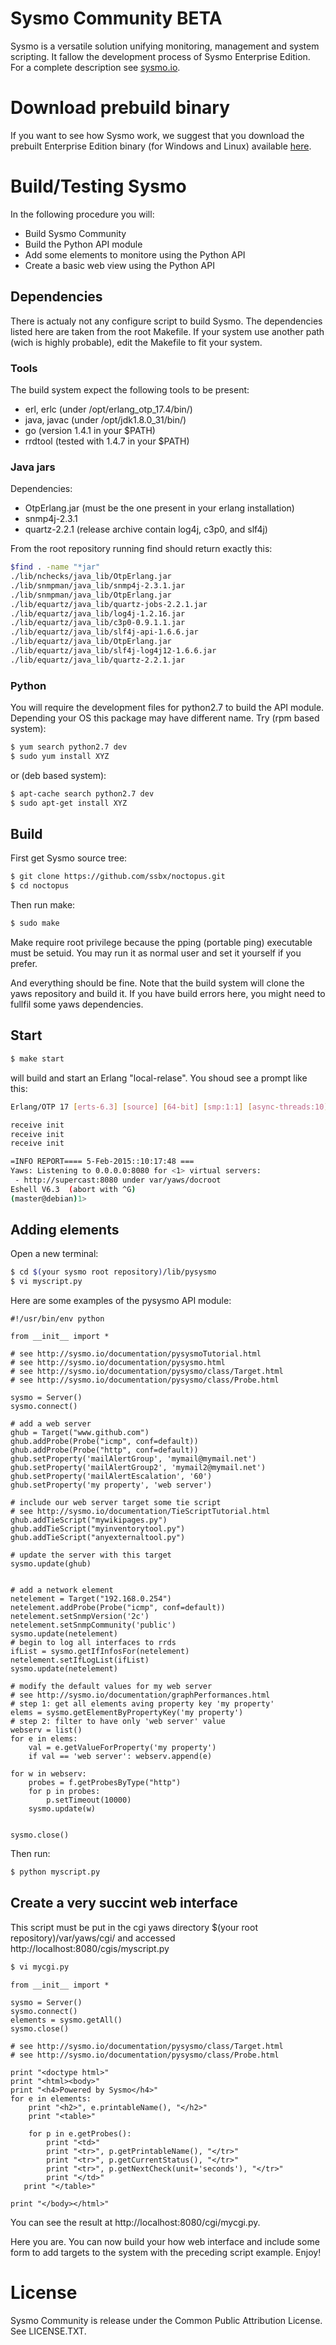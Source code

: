 # Sysmo Community BETA
Sysmo is a versatile solution unifying monitoring, management and system
scripting. It fallow the development process of Sysmo Enterprise Edition.
For a complete description see [sysmo.io](http://sysmo.io).

# Download prebuild binary
If you want to see how Sysmo work, we suggest that you download the prebuilt
Enterprise Edition binary (for Windows and Linux) available [here](http://sysmo.io).

# Build/Testing Sysmo

In the following procedure you will:
* Build Sysmo Community
* Build the Python API module
* Add some elements to monitore using the Python API
* Create a basic web view using the Python API


## Dependencies
There is actualy not any configure script to build Sysmo. The dependencies
listed here are taken from the root Makefile. If your system use another path
(wich is highly probable), edit the Makefile to fit your system.

### Tools
The build system expect the following tools to be present:
* erl, erlc (under /opt/erlang_otp_17.4/bin/)
* java, javac (under /opt/jdk1.8.0_31/bin/)
* go (version 1.4.1 in your $PATH)
* rrdtool (tested with 1.4.7 in your $PATH)

### Java jars
Dependencies:
* OtpErlang.jar (must be the one present in your erlang installation)
* snmp4j-2.3.1
* quartz-2.2.1 (release archive contain log4j, c3p0, and slf4j)

From the root repository running find should return exactly this:
```sh
$find . -name "*jar"
./lib/nchecks/java_lib/OtpErlang.jar
./lib/snmpman/java_lib/snmp4j-2.3.1.jar
./lib/snmpman/java_lib/OtpErlang.jar
./lib/equartz/java_lib/quartz-jobs-2.2.1.jar
./lib/equartz/java_lib/log4j-1.2.16.jar
./lib/equartz/java_lib/c3p0-0.9.1.1.jar
./lib/equartz/java_lib/slf4j-api-1.6.6.jar
./lib/equartz/java_lib/OtpErlang.jar
./lib/equartz/java_lib/slf4j-log4j12-1.6.6.jar
./lib/equartz/java_lib/quartz-2.2.1.jar
```

### Python
You will require the development files for python2.7 to build the API module.
Depending your OS this package may have different name.
Try (rpm based system):
```sh
$ yum search python2.7 dev
$ sudo yum install XYZ
```
or (deb based system):
```sh
$ apt-cache search python2.7 dev
$ sudo apt-get install XYZ
```

## Build

First get Sysmo source tree:
```sh
$ git clone https://github.com/ssbx/noctopus.git
$ cd noctopus
```

Then run make:
```sh
$ sudo make
```
Make require root privilege because the pping (portable ping) executable must be
setuid. You may run it as normal user and set it yourself if you prefer.

And everything should be fine. Note that the build system will clone the yaws
repository and build it. If you have build errors here, you might need to
fullfil some yaws dependencies.

## Start
```sh
$ make start
```
will build and start an Erlang "local-relase". You shoud see a prompt like this:

```sh
Erlang/OTP 17 [erts-6.3] [source] [64-bit] [smp:1:1] [async-threads:10] [hipe] [kernel-poll:false]

receive init
receive init
receive init

=INFO REPORT==== 5-Feb-2015::10:17:48 ===
Yaws: Listening to 0.0.0.0:8080 for <1> virtual servers:
 - http://supercast:8080 under var/yaws/docroot
Eshell V6.3  (abort with ^G)
(master@debian)1> 
```

## Adding elements
Open a new terminal:
```sh
$ cd $(your sysmo root repository)/lib/pysysmo
$ vi myscript.py
```


Here are some examples of the pysysmo API module:

	#!/usr/bin/env python
	
	from __init__ import *
	
	# see http://sysmo.io/documentation/pysysmoTutorial.html
	# see http://sysmo.io/documentation/pysysmo.html
	# see http://sysmo.io/documentation/pysysmo/class/Target.html
	# see http://sysmo.io/documentation/pysysmo/class/Probe.html

	sysmo = Server()
	sysmo.connect()
	
	# add a web server
	ghub = Target("www.github.com")
	ghub.addProbe(Probe("icmp", conf=default))
	ghub.addProbe(Probe("http", conf=default))
	ghub.setProperty('mailAlertGroup', 'mymail@mymail.net')
	ghub.setProperty('mailAlertGroup2', 'mymail2@mymail.net')
	ghub.setProperty('mailAlertEscalation', '60')
	ghub.setProperty('my property', 'web server')

	# include our web server target some tie script
	# see http://sysmo.io/documentation/TieScriptTutorial.html
	ghub.addTieScript("mywikipages.py")
	ghub.addTieScript("myinventorytool.py")
	ghub.addTieScript("anyexternaltool.py")

	# update the server with this target
	sysmo.update(ghub)
	

	# add a network element
	netelement = Target("192.168.0.254")
	netelement.addProbe(Probe("icmp", conf=default))
	netelement.setSnmpVersion('2c')
	netelement.setSnmpCommunity('public')
	sysmo.update(netelement)
	# begin to log all interfaces to rrds
	ifList = sysmo.getIfInfosFor(netelement)
	netelement.setIfLogList(ifList)
	sysmo.update(netelement)

	# modify the default values for my web server
	# see http://sysmo.io/documentation/graphPerformances.html
	# step 1: get all elements aving property key 'my property'
	elems = sysmo.getElementByPropertyKey('my property')
	# step 2: filter to have only 'web server' value
	webserv = list()
	for e in elems:
		val = e.getValueForProperty('my property')
		if val == 'web server': webserv.append(e)
	
	for w in webserv:
		probes = f.getProbesByType("http")
		for p in probes:
			p.setTimeout(10000)
		sysmo.update(w)
	
	
	sysmo.close()
	
Then run:
```sh
$ python myscript.py
```


## Create a very succint web interface
This script must be put in the cgi yaws directory $(your root repository)/var/yaws/cgi/ and accessed http://localhost:8080/cgis/myscript.py
	
```sh
$ vi mycgi.py
```
	from __init__ import *
	
	sysmo = Server()
	sysmo.connect()
	elements = sysmo.getAll()
	sysmo.close()
	
	# see http://sysmo.io/documentation/pysysmo/class/Target.html
	# see http://sysmo.io/documentation/pysysmo/class/Probe.html

	print "<doctype html>"
	print "<html><body>"
	print "<h4>Powered by Sysmo</h4>"
	for e in elements:
	    print "<h2>", e.printableName(), "</h2>"
	    print "<table>"
	
	    for p in e.getProbes():
	        print "<td>"
	        print "<tr>", p.getPrintableName(), "</tr>"
	        print "<tr>", p.getCurrentStatus(), "</tr>"
	        print "<tr>", p.getNextCheck(unit='seconds'), "</tr>"
	        print "</td>"
	   print "</table>"
	    
	print "</body></html>"

You can see the result at http://localhost:8080/cgi/mycgi.py.

Here you are. You can now build your how web interface and include some form to add
targets to the system with the preceding script example. Enjoy!


# License
Sysmo Community is release under the Common Public Attribution License. See LICENSE.TXT.

